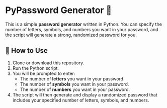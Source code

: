 # PyPassword Generator 🔐

This is a simple **password generator** written in Python. You can specify the number of letters, symbols, and numbers you want in your password, and the script will generate a strong, randomized password for you.

## 📝 How to Use

1. Clone or download this repository.
2. Run the Python script.
3. You will be prompted to enter:
   - The number of **letters** you want in your password.
   - The number of **symbols** you want in your password.
   - The number of **numbers** you want in your password.
4. The script will then generate and display a randomized password that includes your specified number of letters, symbols, and numbers.
